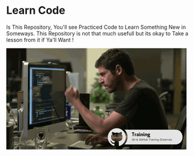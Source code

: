 # **Learn Code**
Is This Repository, You'll see Practiced Code to Learn Something New in Someways. This Repository is not that much usefull but its okay to Take a lesson from it if Ya'll Want !

![Always Programming](https://github.com/shivamksharma/Learn-Code/blob/master/giphy.gif)
